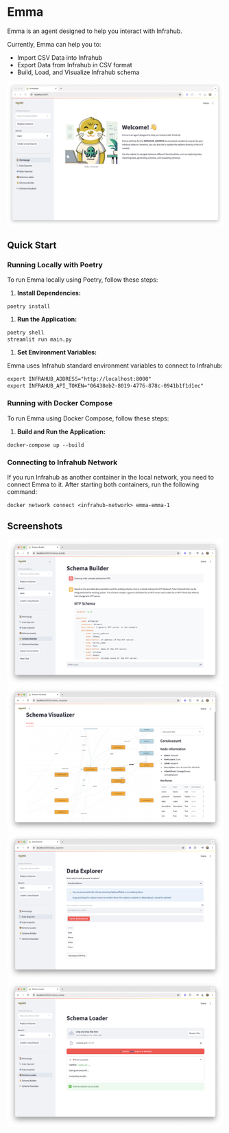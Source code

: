 # Emma

Emma is an agent designed to help you interact with Infrahub.

Currently, Emma can help you to:

- Import CSV Data into Infrahub
- Export Data from Infrahub in CSV format
- Build, Load, and Visualize Infrahub schema

![Home page](static/home_page.png)

## Quick Start

### Running Locally with Poetry

To run Emma locally using Poetry, follow these steps:

1. **Install Dependencies:**

 ```console
 poetry install
 ```

1. **Run the Application:**

 ```console
 poetry shell
 streamlit run main.py
 ```

1. **Set Environment Variables:**

 Emma uses Infrahub standard environment variables to connect to Infrahub:

 ```console
 export INFRAHUB_ADDRESS="http://localhost:8000"
 export INFRAHUB_API_TOKEN="06438eb2-8019-4776-878c-0941b1f1d1ec"
 ```

### Running with Docker Compose

To run Emma using Docker Compose, follow these steps:

1. **Build and Run the Application:**

 ```console
 docker-compose up --build
 ```

### Connecting to Infrahub Network

If you run Infrahub as another container in the local network, you need to connect Emma to it. After starting both containers, run the following command:

```console
docker network connect <infrahub-network> emma-emma-1
```

## Screenshots

![Schema builder](static/schema_builder.png)
![Schema visualizer](static/schema_visualizer.png)
![Data exporter](static/data_exporter.png)
![Schema loader](static/schema_loader.png)
